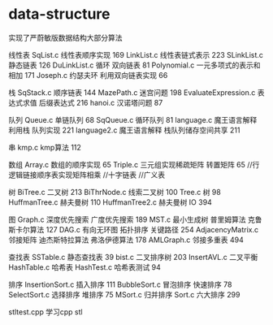 # data-structure
实现了严蔚敏版数据结构大部分算法

线性表
SqList.c 线性表顺序实现 169
LinkList.c 线性表链式表示 223
SLinkList.c 静态链表  126
DuLinkList.c 循环 双向链表 81
Polynomial.c 一元多项式的表示和相加 171
Joseph.c 约瑟夫环 利用双向链表实现 66

栈
SqStack.c 顺序链表 144
MazePath.c 迷宫问题 198
EvaluateExpression.c 表达式求值 后缀表达式 216
hanoi.c 汉诺塔问题 87

队列
Queue.c 单链队列 68
SqQueue.c 循环队列 81
language.c 魔王语言解释 利用栈 队列实现 221
language2.c 魔王语言解释 栈队列储存空间共享 211

串
kmp.c kmp算法 112

数组
Array.c 数组的顺序实现 65
Triple.c 三元组实现稀疏矩阵 转置矩阵 65
//行逻辑链接顺序表实现矩阵相乘
//十字链表
//广义表

树
BiTree.c 二叉树 213
BiThrNode.c 线索二叉树 100
Tree.c 树 98
HuffmanTree.c 赫夫曼树 110
HuffmanTree2.c 赫夫曼树 IO 394

图
Graph.c 深度优先搜索 广度优先搜索 189
MST.c 最小生成树 普里姆算法 克鲁斯卡尔算法 127
DAG.c 有向无环图 拓扑排序 关键路径 254
AdjacencyMatrix.c 邻接矩阵 迪杰斯特拉算法 弗洛伊德算法 178
AMLGraph.c 邻接多重表 494

查找表
SSTable.c 静态查找表 39
bist.c 二叉排序树 203
InsertAVL.c 二叉平衡 
HashTable.c 哈希表 HashTest.c 哈希表测试 94

排序
InsertionSort.c 插入排序 111
BubbleSort.c 冒泡排序 快速排序 78
SelectSort.c 选择排序 堆排序 75
MSort.c 归并排序
Sort.c 六大排序 299

stltest.cpp 学习cpp stl
